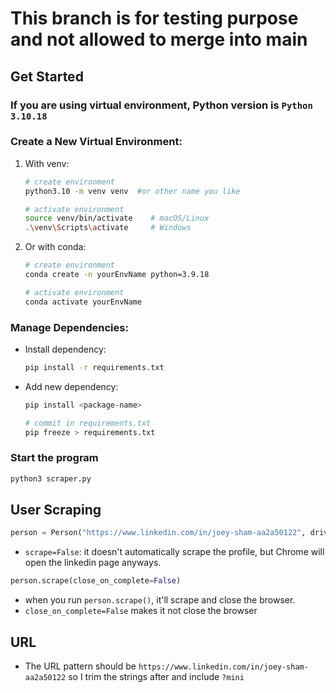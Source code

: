 # This branch is for testing purpose and not allowed to merge into main

## Get Started

### If you are using virtual environment, Python version is `Python 3.10.18`

### Create a New Virtual Environment:

1. With venv:

   ```bash
   # create environment
   python3.10 -m venv venv  #or other name you like

   # activate environment
   source venv/bin/activate    # macOS/Linux
   .\venv\Scripts\activate     # Windows
   ```

2. Or with conda:

   ```bash
   # create environment
   conda create -n yourEnvName python=3.9.18

   # activate environment
   conda activate yourEnvName
   ```

### Manage Dependencies:

- Install dependency:
  ```bash
  pip install -r requirements.txt
  ```
- Add new dependency:

  ```bash
  pip install <package-name>

  # commit in requirements.txt
  pip freeze > requirements.txt
  ```

### Start the program

```bash
python3 scraper.py
```

## User Scraping

```python
person = Person("https://www.linkedin.com/in/joey-sham-aa2a50122", driver=driver, scrape=False)
```

- `scrape=False`: it doesn't automatically scrape the profile, but Chrome will open the linkedin page anyways.

```python
person.scrape(close_on_complete=False)
```

- when you run `person.scrape()`, it'll scrape and close the browser.
- `close_on_complete=False` makes it not close the browser

## URL

- The URL pattern should be `https://www.linkedin.com/in/joey-sham-aa2a50122` so I trim the strings after and include `?mini`
